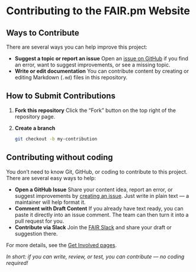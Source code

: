 # Contributing to the FAIR.pm Website

## Ways to Contribute

There are several ways you can help improve this project:

- **Suggest a topic or report an issue**
  Open an [issue on GitHub](https://github.com/fairpm/website-content/issues) if you find an error, want to suggest improvements, or see a missing topic.
- **Write or edit documentation**
  You can contribute content by creating or editing Markdown (`.md`) files in this repository.

## How to Submit Contributions

1. **Fork this repository**
   Click the “Fork” button on the top right of the repository page.

2. **Create a branch**
   ```bash
   git checkout -b my-contribution

## Contributing without coding

You don’t need to know Git, GitHub, or coding to contribute to this project.
There are several easy ways to help:

- **Open a GitHub Issue**
  Share your content idea, report an error, or suggest improvements by [creating an issue](https://github.com/fairpm/website-content/issues). Just write in plain text — a maintainer will help format it.
- **Comment with Draft Content**
  If you already have text ready, you can paste it directly into an issue comment. The team can then turn it into a pull request for you.
- **Contribute via Slack**
  Join the [FAIR Slack](https://chat.fair.pm) and share your draft or suggestion there.

For more details, see the [Get Involved pages](https://fair.pm/get-involved/).

*In short: if you can write, review, or test, you can contribute — no coding required!*